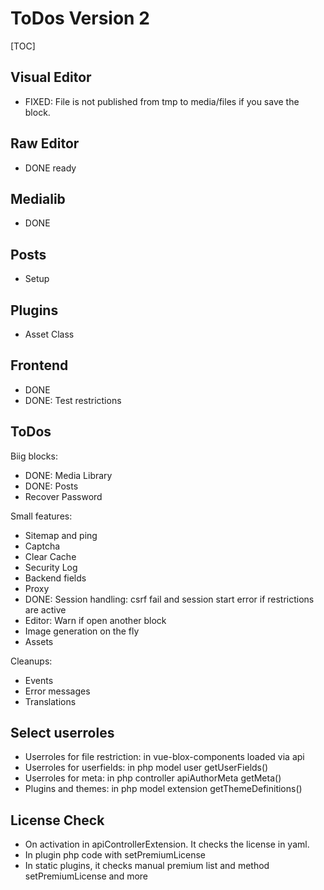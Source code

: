 # ToDos Version 2

[TOC]

## Visual Editor

* FIXED: File is not published from tmp to media/files if you save the block.

## Raw Editor

* DONE ready

## Medialib

* DONE

## Posts

* Setup

## Plugins

* Asset Class

## Frontend

* DONE
* DONE: Test restrictions

## ToDos

Biig blocks:

* DONE: Media Library
* DONE: Posts
* Recover Password

Small features:

* Sitemap and ping
* Captcha
* Clear Cache
* Security Log
* Backend fields
* Proxy
* DONE: Session handling: csrf fail and session start error if restrictions are active
* Editor: Warn if open another block
* Image generation on the fly
* Assets

Cleanups:

* Events
* Error messages
* Translations

## Select userroles

* Userroles for file restriction: in vue-blox-components loaded via api
* Userroles for userfields: in php model user getUserFields()
* Userroles for meta: in php controller apiAuthorMeta getMeta()
* Plugins and themes: in php model extension getThemeDefinitions()

## License Check

* On activation in apiControllerExtension. It checks the license in yaml.
* In plugin php code with setPremiumLicense
* In static plugins, it checks manual premium list and method setPremiumLicense and more 

